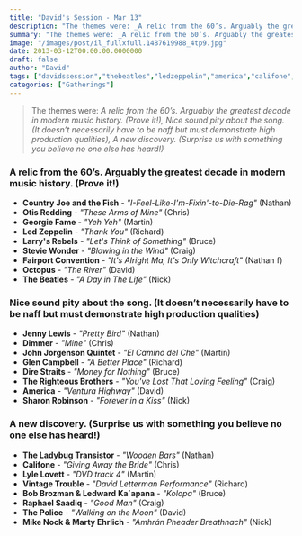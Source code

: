 ```yaml
---
title: "David's Session - Mar 13"
description: "The themes were: _A relic from the 60’s. Arguably the greatest decade in modern music history. (Prove it!), Nice sound pity about the song. (It doesn’t necessarily have to be naff but must demonstrate high production qualities), A new discovery. (Surprise us with something you believe no one else has heard!)_"
summary: "The themes were: _A relic from the 60’s. Arguably the greatest decade in modern music history. (Prove it!), Nice sound pity about the song. (It doesn’t necessarily have to be naff but must demonstrate high production qualities), A new discovery. (Surprise us with something you believe no one else has heard!)_"
image: "/images/post/il_fullxfull.1487619988_4tp9.jpg"
date: 2013-03-12T00:00:00.0000000
draft: false
author: "David"
tags: ["davidssession","thebeatles","ledzeppelin","america","califone","dimmer","otisredding","direstraits","glencampbell","countryjoeandthefish","jennylewis","lylelovett","larrysrebels","sharonrobinson","fairportconvention","octopus","thepolice","bobbrozman","georgiefame","steviewonder","raphaelsaadiq","vintagetrouble","ledwardkaapana","johnjorgensonquintet","therighteousbrothers","theladybugtransistor","mikenockandmartyehrlich"]
categories: ["Gatherings"]
---
```

> The themes were: _A relic from the 60’s. Arguably the greatest decade in modern music history. (Prove it!), Nice sound pity about the song. (It doesn’t necessarily have to be naff but must demonstrate high production qualities), A new discovery. (Surprise us with something you believe no one else has heard!)_
### A relic from the 60’s. Arguably the greatest decade in modern music history. (Prove it!)
- **Country Joe and the Fish** - _"I-Feel-Like-I'm-Fixin'-to-Die-Rag"_ (Nathan)
- **Otis Redding** - _"These Arms of Mine"_ (Chris)
- **Georgie Fame** - _"Yeh Yeh"_ (Martin)
- **Led Zeppelin** - _"Thank You"_ (Richard)
- **Larry's Rebels** - _"Let's Think of Something"_ (Bruce)
- **Stevie Wonder** - _"Blowing in the Wind"_ (Craig)
- **Fairport Convention** - _"It's Alright Ma, It's Only Witchcraft"_ (Nathan f)
- **Octopus** - _"The River"_ (David)
- **The Beatles** - _"A Day in The Life"_ (Nick)
### Nice sound pity about the song. (It doesn’t necessarily have to be naff but must demonstrate high production qualities)
- **Jenny Lewis** - _"Pretty Bird"_ (Nathan)
- **Dimmer** - _"Mine"_ (Chris)
- **John Jorgenson Quintet** - _"El Camino del Che"_ (Martin)
- **Glen Campbell** - _"A Better Place"_ (Richard)
- **Dire Straits** - _"Money for Nothing"_ (Bruce)
- **The Righteous Brothers** - _"You've Lost That Loving Feeling"_ (Craig)
- **America** - _"Ventura Highway"_ (David)
- **Sharon Robinson** - _"Forever in a Kiss"_ (Nick)
### A new discovery. (Surprise us with something you believe no one else has heard!)
- **The Ladybug Transistor** - _"Wooden Bars"_ (Nathan)
- **Califone** - _"Giving Away the Bride"_ (Chris)
- **Lyle Lovett** - _"DVD track 4"_ (Martin)
- **Vintage Trouble** - _"David Letterman Performance"_ (Richard)
- **Bob Brozman & Ledward Ka`apana** - _"Kolopa"_ (Bruce)
- **Raphael Saadiq** - _"Good Man"_ (Craig)
- **The Police** - _"Walking on the Moon"_ (David)
- **Mike Nock & Marty Ehrlich** - _"Amhrán Pheader Breathnach"_ (Nick)
